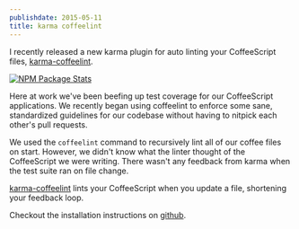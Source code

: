 ```yaml
---
publishdate: 2015-05-11
title: karma coffeelint
---
```


I recently released a new karma plugin for auto linting your CoffeeScript
files, [karma-coffeelint](https://www.npmjs.com/package/karma-coffeelint).

[![NPM Package
Stats](https://nodei.co/npm/karma-coffeelint.png)](https://www.npmjs.org/package/karma-coffeelint)

Here at work we've been beefing up test coverage for our CoffeeScript
applications. We recently began using coffeelint to enforce some sane,
standardized guidelines for our codebase without having to nitpick each other's
pull requests.

We used the `coffeelint` command to recursively lint all of our coffee files on
start. However, we didn't know what the linter thought of the CoffeeScript we
were writing. There wasn't any feedback from karma when the test suite ran on
file change.

[karma-coffeelint](https://www.npmjs.com/package/karma-coffeelint) lints your
CoffeeScript when you update a file, shortening your feedback loop.

Checkout the installation instructions on
[github](https://github.com/luk3thomas/karma-coffeelint).
